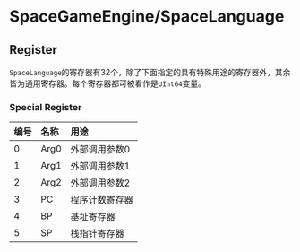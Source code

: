 ﻿# SpaceGameEngine/SpaceLanguage 
## Register
`SpaceLanguage`的寄存器有32个，除了下面指定的具有特殊用途的寄存器外，其余皆为通用寄存器。每个寄存器都可被看作是`UInt64`变量。

### Special Register
|编号|名称|用途|
|:-|:-|:-|
|0|Arg0|外部调用参数0|
|1|Arg1|外部调用参数1|
|2|Arg2|外部调用参数2|
|3|PC|程序计数寄存器|
|4|BP|基址寄存器|
|5|SP|栈指针寄存器|